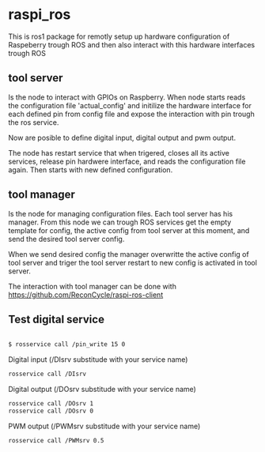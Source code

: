 # raspi_ros

This is ros1 package for remotly setup up hardware configuration of Raspeberry trough ROS and then also interact with this hardware interfaces trough ROS

## tool server

Is the node to interact with GPIOs on Raspberry. When node starts reads the configuration file 'actual_config' and initilize the hardware interface for each defined pin from config file and expose the interaction with pin trough the ros service.

Now are posible to define digital input, digital output and pwm output.

The node has restart service that when trigered, closes all its active services, release pin hardwere interface, and reads the configuration file again. Then starts with new defined configuration.


## tool manager

Is the node for managing configuration files. Each tool server has his manager. From this node we can trough ROS services get the empty template for config, the active config from tool server at this moment, and send the desired tool server config.

When we send desired config the manager overwritte the active config of tool server and triger the tool server restart to new config is activated in tool server.

The interaction with tool manager can be done with https://github.com/ReconCycle/raspi-ros-client



## Test digital service

```sh

$ rosservice call /pin_write 15 0

```

Digital input (/DIsrv substitude with your service name)
```sh
rosservice call /DIsrv
```

Digital output (/DOsrv substitude with your service name)
```sh
rosservice call /DOsrv 1
rosservice call /DOsrv 0
```

PWM output (/PWMsrv substitude with your service name)

```sh
rosservice call /PWMsrv 0.5
```
